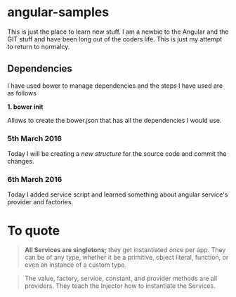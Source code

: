 angular-samples
===============

This is just the place to learn new stuff. I am a newbie to the Angular and the GIT stuff and have been long out of the coders life. This is just my attempt to return to normalcy.

Dependencies
------------

I have used bower to manage dependencies and the steps I have used are as follows

**1. bower init**

Allows to create the bower.json that has all the dependencies I would use.

### 5th March 2016

Today I will be creating a _new structure_ for the source code and commit the changes.

### 6th March 2016

Today I added service script and learned something about angular service's provider and factories.

# To quote 


>**All Services are singletons;** they get instantiated once per app. They can be of any type, whether it be a primitive, object literal, function, or even an instance of a custom type.

>The value, factory, service, constant, and provider methods are all providers. They teach the Injector how to instantiate the Services.